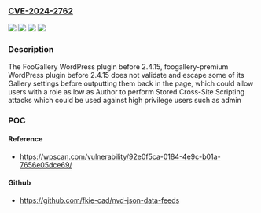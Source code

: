### [CVE-2024-2762](https://cve.mitre.org/cgi-bin/cvename.cgi?name=CVE-2024-2762)
![](https://img.shields.io/static/v1?label=Product&message=FooGallery%20&color=blue)
![](https://img.shields.io/static/v1?label=Product&message=foogallery-premium&color=blue)
![](https://img.shields.io/static/v1?label=Version&message=0%3C%202.4.15%20&color=brighgreen)
![](https://img.shields.io/static/v1?label=Vulnerability&message=CWE-79%20Cross-Site%20Scripting%20(XSS)&color=brighgreen)

### Description

The FooGallery  WordPress plugin before 2.4.15, foogallery-premium WordPress plugin before 2.4.15 does not validate and escape some of its Gallery settings before outputting them back in the page, which could allow users with a role as low as Author to perform Stored Cross-Site Scripting attacks which could be used against high privilege users such as admin

### POC

#### Reference
- https://wpscan.com/vulnerability/92e0f5ca-0184-4e9c-b01a-7656e05dce69/

#### Github
- https://github.com/fkie-cad/nvd-json-data-feeds

